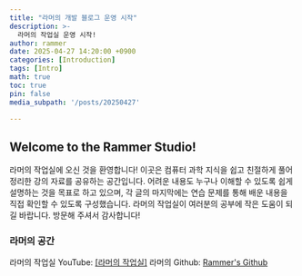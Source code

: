 ```yaml
---
title: "라머의 개발 블로그 운영 시작"
description: >-
  라머의 작업실 운영 시작!
author: rammer
date: 2025-04-27 14:20:00 +0900
categories: [Introduction]
tags: [Intro]
math: true
toc: true
pin: false
media_subpath: '/posts/20250427'

---
```


## Welcome to the Rammer Studio!
라머의 작업실에 오신 것을 환영합니다!
이곳은 컴퓨터 과학 지식을 쉽고 친절하게 풀어 정리한 강의 자료를 공유하는 공간입니다.
어려운 내용도 누구나 이해할 수 있도록 쉽게 설명하는 것을 목표로 하고 있으며,
각 글의 마지막에는 연습 문제를 통해 배운 내용을 직접 확인할 수 있도록 구성했습니다.
라머의 작업실이 여러분의 공부에 작은 도움이 되길 바랍니다. 방문해 주셔서 감사합니다!

### 라머의 공간
라머의 작업실 YouTube: [[라머의 작업실]](https://www.youtube.com/@RammerStudio)
라머의 Github: [Rammer's Github](https://github.com/rammer7412)

